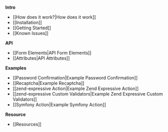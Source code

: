 **Intro**

- [[How does it work?|How does it work]]
- [[Installation]]
- [[Getting Started]]
- [[Known Issues]]

**API**

- [[Form Elements|API Form Elements]]
- [[Attributes|API Attributes]]

**Examples**

- [[Password Confirmation|Example Password Confirmation]]
- [[Recaptcha|Example Recaptcha]]
- [[zend-expressive Action|Example Zend Expressive Action]]
- [[zend-expressive Custom Validators|Example Zend Expressive Custom Validators]]
- [[Symfony Action|Example Symfony Action]]

**Resource**

- [[Resources]]
